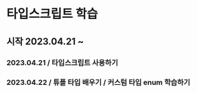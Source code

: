 # 타입스크립트 학습
## 시작 2023.04.21 ~
### 2023.04.21 / 타입스크립트 사용하기
### 2023.04.22 / 튜플 타입 배우기 / 커스텀 타입 enum 학습하기
